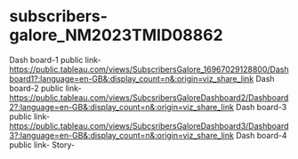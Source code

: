 # subscribers-galore_NM2023TMID08862
Dash board-1 public link-https://public.tableau.com/views/SubscribersGalore_16967029128800/Dashboard1?:language=en-GB&:display_count=n&:origin=viz_share_link
Dash board-2 public link-https://public.tableau.com/views/SubcsribersGaloreDashboard2/Dashboard2?:language=en-GB&:display_count=n&:origin=viz_share_link
Dash board-3 public link-https://public.tableau.com/views/SubcsribersGaloreDashboard3/Dashboard3?:language=en-GB&:display_count=n&:origin=viz_share_link
Dash board-4 public link-
Story-

